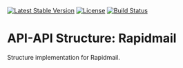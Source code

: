 [![Latest Stable Version](https://poser.pugx.org/api-api/structure-rapidmail/version)](https://packagist.org/packages/api-api/structure-rapidmail)
[![License](https://poser.pugx.org/api-api/structure-rapidmail/license)](https://packagist.org/packages/api-api/structure-rapidmail)
[![Build Status](https://api.travis-ci.org/api-api/structure-rapidmail.png?branch=master)](https://travis-ci.org/api-api/structure-rapidmail)
# API-API Structure: Rapidmail

Structure implementation for Rapidmail.

